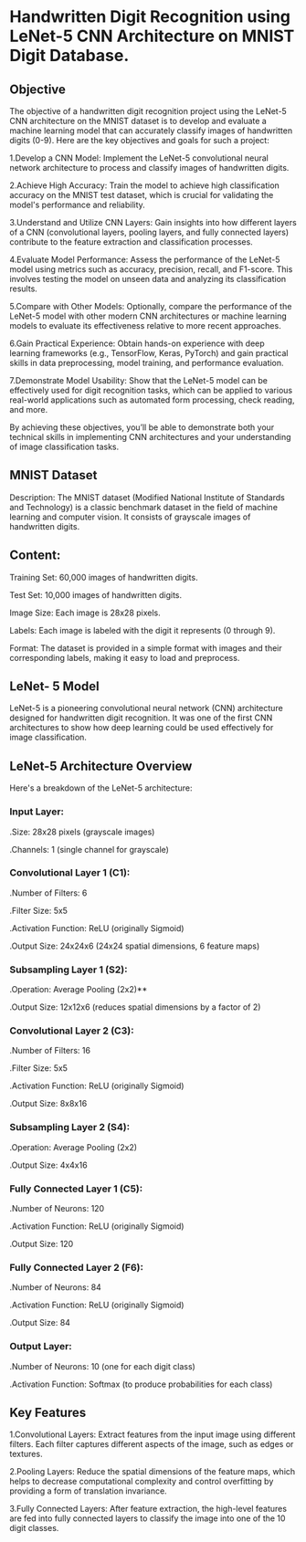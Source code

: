 # Handwritten Digit Recognition using LeNet-5 CNN Architecture on MNIST Digit Database.
## Objective
The objective of a handwritten digit recognition project using the LeNet-5 CNN architecture on the MNIST dataset is to develop and evaluate a machine learning model that can accurately classify images of handwritten digits (0-9). Here are the key objectives and goals for such a project:

1.Develop a CNN Model: Implement the LeNet-5 convolutional neural network architecture to process and classify images of handwritten digits.

2.Achieve High Accuracy: Train the model to achieve high classification accuracy on the MNIST test dataset, which is crucial for validating the model's performance and reliability.

3.Understand and Utilize CNN Layers: Gain insights into how different layers of a CNN (convolutional layers, pooling layers, and fully connected layers) contribute to the feature extraction and classification processes.

4.Evaluate Model Performance: Assess the performance of the LeNet-5 model using metrics such as accuracy, precision, recall, and F1-score. This involves testing the model on unseen data and analyzing its classification results.

5.Compare with Other Models: Optionally, compare the performance of the LeNet-5 model with other modern CNN architectures or machine learning models to evaluate its effectiveness relative to more recent approaches.

6.Gain Practical Experience: Obtain hands-on experience with deep learning frameworks (e.g., TensorFlow, Keras, PyTorch) and gain practical skills in data preprocessing, model training, and performance evaluation.

7.Demonstrate Model Usability: Show that the LeNet-5 model can be effectively used for digit recognition tasks, which can be applied to various real-world applications such as automated form processing, check reading, and more.

By achieving these objectives, you’ll be able to demonstrate both your technical skills in implementing CNN architectures and your understanding of image classification tasks.

## MNIST Dataset
Description: The MNIST dataset (Modified National Institute of Standards and Technology) is a classic benchmark dataset in the field of machine learning and computer vision. It consists of grayscale images of handwritten digits.

## Content:
Training Set: 60,000 images of handwritten digits.

Test Set: 10,000 images of handwritten digits.

Image Size: Each image is 28x28 pixels.

Labels: Each image is labeled with the digit it represents (0 through 9).

Format: The dataset is provided in a simple format with images and their corresponding labels, making it easy to load and preprocess.

## LeNet- 5 Model
LeNet-5 is a pioneering convolutional neural network (CNN) architecture designed for handwritten digit recognition. It was one of the first CNN architectures to show how deep learning could be used effectively for image classification.

## LeNet-5 Architecture Overview
Here's a breakdown of the LeNet-5 architecture:

### Input Layer:
.Size: 28x28 pixels (grayscale images)

.Channels: 1 (single channel for grayscale)

### Convolutional Layer 1 (C1):
.Number of Filters: 6

.Filter Size: 5x5

.Activation Function: ReLU (originally Sigmoid)

.Output Size: 24x24x6 (24x24 spatial dimensions, 6 feature maps)

### Subsampling Layer 1 (S2):
.Operation: Average Pooling (2x2)**

.Output Size: 12x12x6 (reduces spatial dimensions by a factor of 2)

### Convolutional Layer 2 (C3):
.Number of Filters: 16

.Filter Size: 5x5

.Activation Function: ReLU (originally Sigmoid)

.Output Size: 8x8x16

### Subsampling Layer 2 (S4):
.Operation: Average Pooling (2x2)

.Output Size: 4x4x16

### Fully Connected Layer 1 (C5):
.Number of Neurons: 120

.Activation Function: ReLU (originally Sigmoid)

.Output Size: 120

### Fully Connected Layer 2 (F6):
.Number of Neurons: 84

.Activation Function: ReLU (originally Sigmoid)

.Output Size: 84

### Output Layer:
.Number of Neurons: 10 (one for each digit class)

.Activation Function: Softmax (to produce probabilities for each class)

## Key Features
1.Convolutional Layers: Extract features from the input image using different filters. Each filter captures different aspects of the image, such as edges or textures.

2.Pooling Layers: Reduce the spatial dimensions of the feature maps, which helps to decrease computational complexity and control overfitting by providing a form of translation invariance.

3.Fully Connected Layers: After feature extraction, the high-level features are fed into fully connected layers to classify the image into one of the 10 digit classes.
